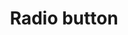 ---
layout: pattern
categories: [patterns, radio-button]
title: Radio button
type: [sub-nav-item]
permalink: /patterns/radio-button/
variations: true
overview: Lorem ipsum dolor sit amet, consectetur adipiscing elit, sed do eiusmod tempor incididunt ut labore et dolore magna aliqua. Interdum velit euismod in pellentesque. 
description: |
    
usa-link: "https://designsystem.digital.gov/components/radio-button/"
specification: |
#spec:
topic: Historical figure
radio:
  - title: Sojourner Truth
  - title: Frederick Douglass
  - title: Booker T. Washington
    disabled: true
yml: |
  
  topic: Historical figure
  radio:
   - title: Sojourner Truth
   - title: Frederick Douglass
   - title: Booker T. Washington
   - title: George Washington Carver
     disabled: true
      ###true -- disable checkbox

jekyll: |

  "{% include patterns/radio-button/radio-button.md %}"
### Paths to view design and code... 
## designimg: can be used to show an image of the design until a coded version can be created. The htmlpath & csspath should be located in the pattens folder. Read more about creating coded components in /docs/creating-patterns 
# designimg: 

htmlpath: patterns/radio-button/radio-button.md
csspath: patterns/radio-button/index.scss
---